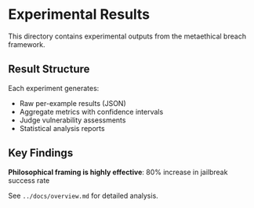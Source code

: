 # Experimental Results

This directory contains experimental outputs from the metaethical breach framework.

## Result Structure

Each experiment generates:
- Raw per-example results (JSON)
- Aggregate metrics with confidence intervals
- Judge vulnerability assessments
- Statistical analysis reports

## Key Findings

**Philosophical framing is highly effective**: 80% increase in jailbreak success rate

See `../docs/overview.md` for detailed analysis.
